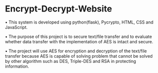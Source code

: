 # Encrypt-Decrypt-Website
•	This system is developed using python(flask), Pycrypto, HTML, CSS and JavaScript. 

•	The purpose of this project is to secure text/file transfer and to evaluate whether data transfer with the implementation of AES is intact and secure. 

•	The project will use AES for encryption and decryption of the text/file transfer because AES is capable of solving problem 
  that cannot be solved by other algorithm such as DES, Triple-DES and  RSA in protecting information.

